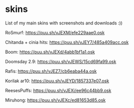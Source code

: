 # skins
List of my main skins with screenshots and downloads :))

RoSmurf:                https://puu.sh/vJEXM/efe229aae0.osk

Chitanda + cinia hits:  https://puu.sh/vJEY7/485a409acc.osk

Boom:                   https://puu.sh/vJEXd/4abb1bf1a1.osk

Doomsday 2.9:           https://puu.sh/vJEWS/15cd69fa99.osk

Rafis:                  https://puu.sh/vJEZ7/cb6eaba44a.osk

Korilak ar10:           https://puu.sh/vJEYD/1857337e07.osk

ReesesPuffs:            https://puu.sh/vJEXi/ee96c44bb9.osk

Miruhong:               https://puu.sh/vJEXc/ed81653d85.osk
